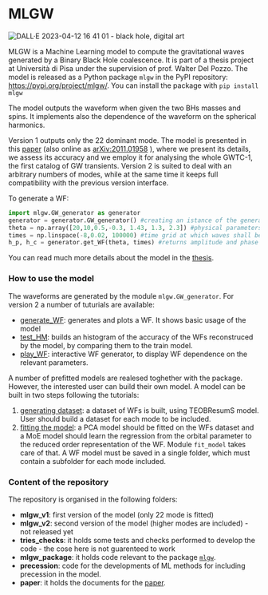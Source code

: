 # MLGW
![DALL·E 2023-04-12 16 41 01 - black hole, digital art](https://user-images.githubusercontent.com/97220909/231603121-d4544953-3880-4ad9-8dff-7b2c271901fe.png)

MLGW is a Machine Learning model to compute the gravitational waves generated by a Binary Black Hole coalescence. It is part of a thesis project at Università di Pisa under the supervision of prof. Walter Del Pozzo.
The model is released as a Python package ``mlgw`` in the PyPI repository: <https://pypi.org/project/mlgw/>.
You can install the package with
``pip install mlgw``

The model outputs the waveform when given the two BHs masses and spins. It implements also the dependence of the waveform on the spherical harmonics.

Version 1 outputs only the 22 dominant mode. The model is presented in this [paper](https://journals.aps.org/prd/abstract/10.1103/PhysRevD.103.043020) (also online as [arXiv:2011.01958](https://arxiv.org/abs/2011.01958) ), where we present its details, we assess its accuracy and we employ it for analysing the whole GWTC-1, the first catalog of GW transients.
Version 2 is suited to deal with an arbitrary numbers of modes, while at the same time it keeps full compatibility with the previous version interface.

To generate a WF:
```Python
import mlgw.GW_generator as generator
generator = generator.GW_generator() #creating an istance of the generator
theta = np.array([20,10,0.5,-0.3, 1.43, 1.3, 2.3]) #physical parameters [m1,m2,s1,s2, d_L, iota, phi]
times = np.linspace(-8,0.02, 100000) #time grid at which waves shall be evaluated
h_p, h_c = generator.get_WF(theta, times) #returns amplitude and phase of the wave
```
You can read much more details about the model in the [thesis](https://github.com/stefanoschmidt1995/MLGW/raw/master/mlgw_package/docs/schmidt_thesis.pdf "Thesis").

### How to use the model
The waveforms are generated by the module ``mlgw.GW_generator``. 
For version 2 a number of tuturials are available:
- [generate_WF](https://raw.githubusercontent.com/stefanoschmidt1995/MLGW/master/mlgw_v2/generate_WF.py): generates and plots a WF. It shows basic usage of the model
- [test_HM](https://raw.githubusercontent.com/stefanoschmidt1995/MLGW/master/mlgw_v2/test_HM.py): builds an histogram of the accuracy of the WFs reconstruced by the model, by comparing them to the train model.
- [play_WF](https://raw.githubusercontent.com/stefanoschmidt1995/MLGW/master/mlgw_v2/play_WF.py): interactive WF generator, to display WF dependence on the relevant parameters.

A number of prefitted models are realesed toghether with the package. However, the interested user can build their own model. A model can be built in two steps following the tutorials:
1. [generating dataset](https://raw.githubusercontent.com/stefanoschmidt1995/MLGW/master/mlgw_v2/generate_dataset.py): a dataset of WFs is built, using TEOBResumS model. User should build a dataset for each mode to be included.
2. [fitting the model](https://raw.githubusercontent.com/stefanoschmidt1995/MLGW/master/mlgw_v2/do_the_fit.py): a PCA model should be fitted on the WFs dataset and a MoE model should learn the regression from the orbital parameter to the reduced order representation of the WF. Module ``fit_model`` takes care of that. A WF model must be saved in a single folder, which must contain a subfolder for each mode included.

### Content of the repository
The repository is organised in the following folders:
- **mlgw_v1**: first version of the model (only 22 mode is fitted)
- **mlgw_v2**: second version of the model (higher modes are included) - not released yet
- **tries_checks**: it holds some tests and checks performed to develop the code - the cose here is not guarenteed to work
- **mlgw_package**: it holds code relevant to the package [``mlgw``](https://pypi.org/project/mlgw/ "mlgw package at PyPI").
- **precession**: code for the developments of ML methods for including precession in the model.
- **paper**: it holds the documents for the [paper](https://arxiv.org/abs/2011.01958 "mlgw").
